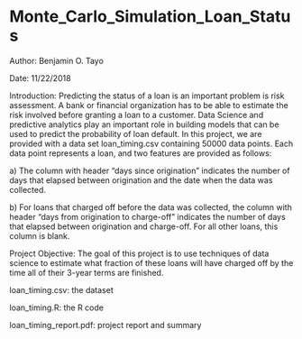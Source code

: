 # Monte_Carlo_Simulation_Loan_Status

Author: Benjamin O. Tayo

Date: 11/22/2018

Introduction: Predicting the status of a loan is an important problem is risk assessment. A bank or financial organization has to be able to estimate the risk involved before granting a loan to a customer. Data Science and predictive analytics play an important role in building models that can be used to predict the probability of loan default. In this project, we are provided with a data set loan_timing.csv containing 50000 data points. Each data point represents a loan, and two features are provided as follows:

a) The column with header “days since origination” indicates the number of days that elapsed between origination and the date when the data was collected.

b) For loans that charged off before the data was collected, the column with header “days from origination to charge-off” indicates the number of days that elapsed between origination and charge-off. For all other loans, this column is blank.

Project Objective: The goal of this project is to use techniques of data science to estimate what fraction of these loans will have charged off by the time all of their 3-year terms are finished.

loan_timing.csv: the dataset

loan_timing.R: the R code

loan_timing_report.pdf: project report and summary
